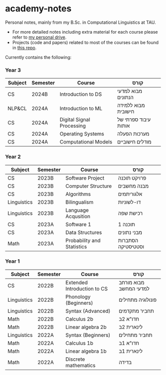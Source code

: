 # academy-notes
Personal notes, mainly from my B.Sc. in Computational Linguistics at TAU.

* For more detailed notes including extra material for each course please refer to [my personal drive](https://drive.google.com/drive/folders/1CwUER_7Ua1jw82GsgV6k7tVAMRxmQlkF?usp=drive_link).
* Projects (code and papers) related to most of the courses can be found in [this repo](https://github.com/roym44/academy-projects).


Currently contains the following:

### Year 3

Subject       | Semester | Course                              | קורס | 
------------- | -------  | --------------------------------    | ------------------- |
CS            | 2024B    | Introduction to DS                  | מבוא למדעי הנתונים |
NLP&CL        | 2024A    | Introduction to ML                  | מבוא ללמידה חישובית |
CS            | 2024A    | Digital Signal Processing           | עיבוד ספרתי של אותות  |
CS            | 2024A    | Operating Systems                   | מערכות הפעלה |
CS            | 2024A    | Computational Models                | מודלים חישוביים  |

<!-- 
NLP&CL        | 2024B    | NLP                                 | עיבוד שפה טבעית |
NLP&CL        | 2024B    | Learning: Computation and Cognition | סמינר למידה |
NLP&CL        | 2024A    | Parsing: Computation and Cognition  | סמינר עיבוד |
-->

### Year 2

Subject       | Semester | Course                     | קורס | 
------------- | -------  | -------------------------  | ------------------- |
CS            | 2023B    | Software Project           | פרויקט תוכנה |
CS            | 2023B    | Computer Structure         | מבנה מחשבים |
CS            | 2023B    | Algorithms                 | אלגוריתמים |
Linguistics   | 2023B    | Bilingualism               | דו-לשוניות |
Linguistics   | 2023B    | Language Acqusition        | רכישת שפה |
CS            | 2023A    | Software 1                 | תוכנה 1  |
CS            | 2023A    | Data Structures            | מבני נתונים  |
Math          | 2023A    | Probability and Statistics | הסתברות וסטטיסטיקה |

<!-- 
NLP&CL        | 2023A    | Advanced CL                | בלשנות חישובית מתקדמים |
-->

### Year 1

Subject       | Semester | Course                      | קורס | 
------------- | -------  | -------------------------   | ------------------- |
CS            | 2022B    | Extended Introduction to CS | מבוא מורחב למדעי המחשב |
Linguistics   | 2022B    | Phonology (Beginners)       | פונולוגיה מתחילים |
Linguistics   | 2022B    | Syntax (Advanced)           | תחביר מתקדמים |
Math          | 2022B    | Calculus 2b                 | חדו"א 2ב |
Math          | 2022B    | Linear algebra 2b           | לינארית 2ב |
Linguistics   | 2022A    | Syntax (Beginners)          | תחביר מתחילים |
Math          | 2022A    | Calculus 1b                 | חדו"א 1ב |
Math          | 2022A    | Linear algebra 1b           | לינארית 1ב |
Math          | 2022A    | Discrete mathematics        | בדידה |
